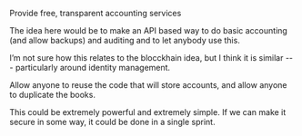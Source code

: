 Provide free, transparent accounting services

The idea here would be to make an API based way to do basic accounting (and allow backups) and auditing and to let anybody use this.

I’m not sure how this relates to the blocckhain idea, but I think it is similar --- particularly around identity management.

Allow anyone to reuse the code that will store accounts, and allow anyone to duplicate the books.

This could be extremely powerful and extremely simple.  If we can make it secure in some way, it could be done in a single sprint.

